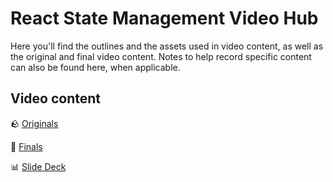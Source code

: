 <h1>
  <span class="headline">React State Management</span>
  <span class="subhead">Video Hub</span>
</h1>

Here you'll find the outlines and the assets used in video content, as well as the original and final video content. Notes to help record specific content can also be found here, when applicable.

## Video content

🪨 [Originals](https://drive.google.com/drive/u/0/folders/1IE2cUAoqccnMjQhQzjUcCBVHA434ppde)

💎 [Finals](https://generalassembly.wistia.com/folders/8nsa0pby34)

📊 [Slide Deck](https://docs.google.com/presentation/d/1omCDl9ky1MhfnQ8Nz7VCLhiVChbFeq-scdQi0sbC_Mw/edit)
